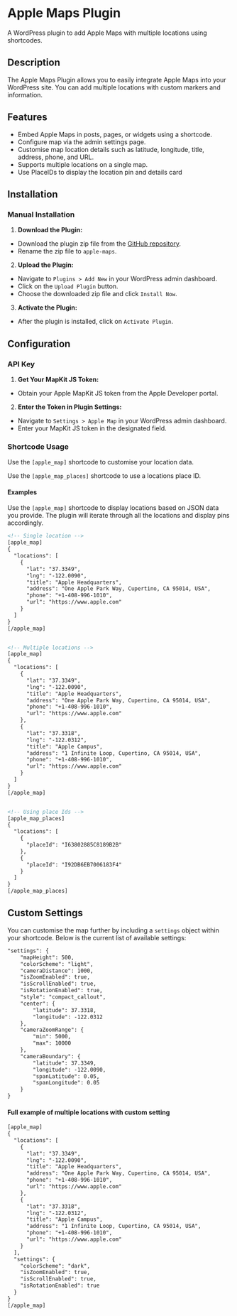 # Apple Maps Plugin

A WordPress plugin to add Apple Maps with multiple locations using shortcodes.

## Description

The Apple Maps Plugin allows you to easily integrate Apple Maps into your WordPress site. You can add multiple locations with custom markers and information.

## Features

- Embed Apple Maps in posts, pages, or widgets using a shortcode.
- Configure map via the admin settings page.
- Customise map location details such as latitude, longitude, title, address, phone, and URL.
- Supports multiple locations on a single map.
- Use PlaceIDs to display the location pin and details card

## Installation

### Manual Installation

1. **Download the Plugin:**
  - Download the plugin zip file from the [GitHub repository](https://github.com/stevennoad/apple-maps-plugin).
  - Rename the zip file to `apple-maps`.

2. **Upload the Plugin:**
  - Navigate to `Plugins > Add New` in your WordPress admin dashboard.
  - Click on the `Upload Plugin` button.
  - Choose the downloaded zip file and click `Install Now`.

3. **Activate the Plugin:**
  - After the plugin is installed, click on `Activate Plugin`.

## Configuration

### API Key

1. **Get Your MapKit JS Token:**
  - Obtain your Apple MapKit JS token from the Apple Developer portal.

2. **Enter the Token in Plugin Settings:**
  - Navigate to `Settings > Apple Map` in your WordPress admin dashboard.
  - Enter your MapKit JS token in the designated field.

### Shortcode Usage

Use the `[apple_map]` shortcode to customise your location data.

Use the `[apple_map_places]` shortcode to use a locations place ID.

#### Examples
Use the `[apple_map]` shortcode to display locations based on JSON data you provide. The plugin will iterate through all the locations and display pins accordingly.

```html
<!-- Single location -->
[apple_map]
{
  "locations": [
    {
      "lat": "37.3349",
      "lng": "-122.0090",
      "title": "Apple Headquarters",
      "address": "One Apple Park Way, Cupertino, CA 95014, USA",
      "phone": "+1-408-996-1010",
      "url": "https://www.apple.com"
    }
  ]
}
[/apple_map]


<!-- Multiple locations -->
[apple_map]
{
  "locations": [
    {
      "lat": "37.3349",
      "lng": "-122.0090",
      "title": "Apple Headquarters",
      "address": "One Apple Park Way, Cupertino, CA 95014, USA",
      "phone": "+1-408-996-1010",
      "url": "https://www.apple.com"
    },
    {
      "lat": "37.3318",
      "lng": "-122.0312",
      "title": "Apple Campus",
      "address": "1 Infinite Loop, Cupertino, CA 95014, USA",
      "phone": "+1-408-996-1010",
      "url": "https://www.apple.com"
    }
  ]
}
[/apple_map]


<!-- Using place Ids -->
[apple_map_places]
{
  "locations": [
    {
      "placeId": "I63802885C8189B2B"
    },
    {
      "placeId": "I92DB6EB7006183F4"
    }
  ]
}
[/apple_map_places]
```

## Custom Settings
You can customise the map further by including a `settings` object within your shortcode. Below is the current list of available settings:

```html
"settings": {
	"mapHeight": 500,
	"colorScheme": "light",
	"cameraDistance": 1000,
	"isZoomEnabled": true,
	"isScrollEnabled": true,
	"isRotationEnabled": true,
	"style": "compact_callout",
	"center": {
		"latitude": 37.3318,
		"longitude": -122.0312
	},
	"cameraZoomRange": {
		"min": 5000,
		"max": 10000
	},
	"cameraBoundary": {
		"latitude": 37.3349,
		"longitude": -122.0090,
		"spanLatitude": 0.05,
		"spanLongitude": 0.05
	}
}
```

#### Full example of multiple locations with custom setting
```html
[apple_map]
{
  "locations": [
    {
      "lat": "37.3349",
      "lng": "-122.0090",
      "title": "Apple Headquarters",
      "address": "One Apple Park Way, Cupertino, CA 95014, USA",
      "phone": "+1-408-996-1010",
      "url": "https://www.apple.com"
    },
    {
      "lat": "37.3318",
      "lng": "-122.0312",
      "title": "Apple Campus",
      "address": "1 Infinite Loop, Cupertino, CA 95014, USA",
      "phone": "+1-408-996-1010",
      "url": "https://www.apple.com"
    }
  ],
  "settings": {
    "colorScheme": "dark",
    "isZoomEnabled": true,
    "isScrollEnabled": true,
  	"isRotationEnabled": true
  }
}
[/apple_map]
```
